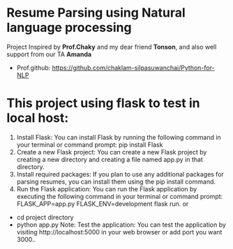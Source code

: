 # Resume Parsing using Natural language processing
Project Inspired by **Prof.Chaky** and my dear friend **Tonson**, and also well support from our TA **Amanda**
- Prof.github: https://github.com/chaklam-silpasuwanchai/Python-for-NLP

# This project using flask to test in local host:
1. Install Flask: You can install Flask by running the following command in your terminal or command prompt: pip install Flask
2. Create a new Flask project: You can create a new Flask project by creating a new directory and creating a file named app.py in that directory.
3. Install required packages: If you plan to use any additional packages for parsing resumes, you can install them using the pip install command.
4. Run the Flask application: You can run the Flask application by executing the following command in your terminal or command prompt: FLASK_APP=app.py FLASK_ENV=development flask run. or
 - cd project directory
 - python app.py
Note: Test the application: You can test the application by visiting http://localhost:5000 in your web browser or add port you want 3000..





